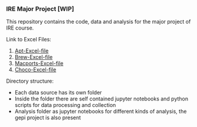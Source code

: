 ### IRE Major Project [WIP]
This repository contains the code, data and analysis for the major project of IRE course.


Link to Excel Files:
1. [Apt-Excel-file](https://docs.google.com/spreadsheets/d/1xMWIbQw3vuSdO-bKMQYdxH0ox1-Ckt71Y_mqIO-bjAU/edit?usp=sharing)
2. [Brew-Excel-file](https://docs.google.com/spreadsheets/d/1LkNQTG8Nu0ONNNnATUMilGVKmjavDm6pj_NH_8jzRXU/edit?usp=sharing) 
3. [Macports-Excel-file](https://docs.google.com/spreadsheets/d/1LisdoIsNnNSzJHk5JFwWm6hLP_eqOszEa2lj2JeRQ5I/edit?usp=sharing) 
4. [Choco-Excel-file](https://docs.google.com/spreadsheets/d/1VM-qBJIr9Z_pJQzqMsiB6cQg6DmLdwKMfl954XW1Pjk/edit?usp=sharing) 


Directory structure:
- Each data source has its own folder
- Inside the folder there are self contained jupyter notebooks and python scripts for data processing and collection
- Analysis folder as jupyter notebooks for different kinds of analysis, the gepi project is also present
